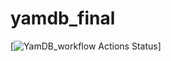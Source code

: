 # yamdb_final
[![YamDB_workflow Actions Status](https://github.com/KolesnikRV/yamdb_final/actions/workflows/YamDB_workflow/badge.svg)]